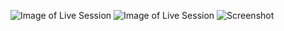 ![Image of Live Session](relative%20path/to/movies-react.jpg?raw=true "Movies Page")
![Image of Live Session](relative%20path/to/movies-react-1.jpg?raw=true "Movie Detail Component")
![Screenshot](movies-react.jpg)